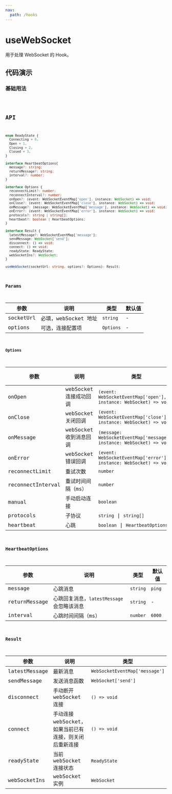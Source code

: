 ```yaml
---
nav:
  path: /hooks
---
```


# useWebSocket

用于处理 WebSocket 的 Hook。

## 代码演示

### 基础用法

<code src="./demo/demo1.tsx" />

## API

```typescript
enum ReadyState {
  Connecting = 0,
  Open = 1,
  Closing = 2,
  Closed = 3,
}

interface HeartbeatOptions{
  message?: string;
  returnMessage?: string;
  interval?: number;
}

interface Options {
  reconnectLimit?: number;
  reconnectInterval?: number;
  onOpen?: (event: WebSocketEventMap['open'], instance: WebSocket) => void;
  onClose?: (event: WebSocketEventMap['close'], instance: WebSocket) => void;
  onMessage?: (message: WebSocketEventMap['message'], instance: WebSocket) => void;
  onError?: (event: WebSocketEventMap['error'], instance: WebSocket) => void;
  protocols?: string | string[];
  heartbeat?: boolean | HeartbeatOptions;
}

interface Result {
  latestMessage?: WebSocketEventMap['message'];
  sendMessage: WebSocket['send'];
  disconnect: () => void;
  connect: () => void;
  readyState: ReadyState;
  webSocketIns?: WebSocket;
}

useWebSocket(socketUrl: string, options?: Options): Result;
```

### Params

| 参数      | 说明                 | 类型      | 默认值 |
| --------- | -------------------- | --------- | ------ |
| socketUrl | 必填，webSocket 地址 | `string`  | -      |
| options   | 可选，连接配置项     | `Options` | -      |

#### Options

| 参数              | 说明                   | 类型                                                                   | 默认值  |
| ----------------- | ---------------------- | ---------------------------------------------------------------------- | ------- |
| onOpen            | webSocket 连接成功回调 | `(event: WebSocketEventMap['open'], instance: WebSocket) => void`      | -       |
| onClose           | webSocket 关闭回调     | `(event: WebSocketEventMap['close'], instance: WebSocket) => void`     | -       |
| onMessage         | webSocket 收到消息回调 | `(message: WebSocketEventMap['message'], instance: WebSocket) => void` | -       |
| onError           | webSocket 错误回调     | `(event: WebSocketEventMap['error'], instance: WebSocket) => void`     | -       |
| reconnectLimit    | 重试次数               | `number`                                                               | `3`     |
| reconnectInterval | 重试时间间隔（ms）     | `number`                                                               | `3000`  |
| manual            | 手动启动连接           | `boolean`                                                              | `false` |
| protocols         | 子协议                 | `string` \| `string[]`                                                 | -       |
| heartbeat         | 心跳                   | `boolean` \| `HeartbeatOptions`                                        | `false` |

### HeartbeatOptions

| 参数          | 说明                                       | 类型     | 默认值 |
| ------------- | ------------------------------------------ | -------- | ------ |
| message       | 心跳消息                                   | `string` | `ping` |
| returnMessage | 心跳回复消息，`latestMessage` 会忽略该消息 | `string` | -      |
| interval      | 心跳时间间隔（ms）                         | `number` | `6000` |

### Result

| 参数          | 说明                                                   | 类型                           |
| ------------- | ------------------------------------------------------ | ------------------------------ |
| latestMessage | 最新消息                                               | `WebSocketEventMap['message']` |
| sendMessage   | 发送消息函数                                           | `WebSocket['send']`            |
| disconnect    | 手动断开 webSocket 连接                                | `() => void`                   |
| connect       | 手动连接 webSocket，如果当前已有连接，则关闭后重新连接 | `() => void`                   |
| readyState    | 当前 webSocket 连接状态                                | `ReadyState`                   |
| webSocketIns  | webSocket 实例                                         | `WebSocket`                    |
